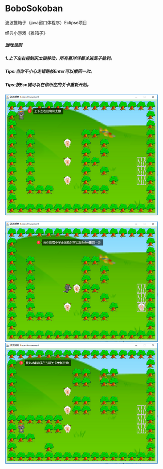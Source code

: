 # BoboSokoban
波波推箱子（java窗口体程序）Eclipse项目

经典小游戏《推箱子》


<h5>游戏规则</h5>
<h5>1.上下左右控制灰太狼移动，所有喜洋洋都关进笼子胜利。</h5>
<h5>Tips:当你不小心走错路按Enter可以撤回一次。</h5>
<h5>Tips:按Esc键可以在你所在的关卡重新开始。</h5>

<div align="center">
<img src="https://github.com/leonInShanghai/BoboSokoban/blob/master/picture/1.png" >
 </div>
 </br>
 <div align="center">
<img src="https://github.com/leonInShanghai/BoboSokoban/blob/master/picture/2.png" >
</div>
 <div align="center">
<img src="https://github.com/leonInShanghai/BoboSokoban/blob/master/picture/3.png" >
</div>
</br>
